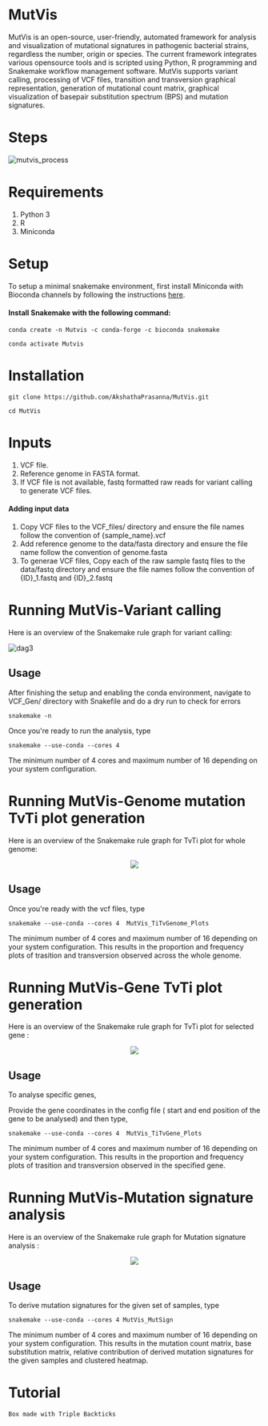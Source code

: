# MutVis

MutVis is an open-source, user-friendly, automated framework for analysis and visualization of mutational signatures in pathogenic bacterial strains, regardless the number, origin or species. 
The current framework integrates various opensource tools and is scripted using Python, R programming and Snakemake workflow management software. 
MutVis supports variant calling, processing of VCF files, transition and transversion graphical representation, generation of mutational count matrix, graphical visualization of basepair substitution spectrum (BPS) and mutation signatures.





# Steps

![mutvis_process](https://user-images.githubusercontent.com/53608357/99533707-53260580-29cc-11eb-8296-ece9ace7e94e.png)









# Requirements

1. Python 3
2. R
3. Miniconda


# Setup

To setup a minimal snakemake environment, first install Miniconda with Bioconda channels by following the instructions [here](https://bioconda.github.io/user/install.html).

#### Install Snakemake with the following command: 

```
conda create -n Mutvis -c conda-forge -c bioconda snakemake

conda activate Mutvis
```

# Installation

```
git clone https://github.com/AkshathaPrasanna/MutVis.git

cd MutVis
```

# Inputs

1. VCF file.
2. Reference genome in FASTA format.
3. If VCF file is not available, fastq formatted raw reads for variant calling to generate VCF files.

#### Adding input data

1. Copy VCF files to the VCF_files/ directory and ensure the file names follow the convention of {sample_name}.vcf
2. Add reference genome to the data/fasta directory and ensure the file name follow the convention of genome.fasta
3. To generae VCF files, Copy each of the raw sample fastq files to the data/fastq directory and ensure the file names follow the convention of {ID}_1.fastq and {ID}_2.fastq





  
# Running MutVis-Variant calling

Here is an overview of the Snakemake rule graph for variant calling:

![dag3](https://user-images.githubusercontent.com/53608357/99771365-0a3a9200-2b2f-11eb-9192-a80931e85b8d.png)

  ## Usage
  
  After finishing the setup and enabling the conda environment, navigate to VCF_Gen/ directory with Snakefile and do a dry run to check for errors
    
  ```
  snakemake -n
  ```
  
  Once you're ready to run the analysis, type

  ```
  snakemake --use-conda --cores 4             
  ```
    
  The minimum number of 4 cores and maximum number of 16 depending on your system configuration.

# Running MutVis-Genome mutation TvTi plot generation

Here is an overview of the Snakemake rule graph for TvTi plot for whole genome:

<p align="center">
  <img src="https://user-images.githubusercontent.com/53608357/100833351-cbda9680-348f-11eb-800e-729e9d67646a.png">
</p>

  ## Usage
  
 Once you're ready with the vcf files, type

  ```
  snakemake --use-conda --cores 4  MutVis_TiTvGenome_Plots        
  ```
    
  The minimum number of 4 cores and maximum number of 16 depending on your system configuration.
  This results in the proportion and frequency plots of trasition and transversion observed across the whole genome. 
  
# Running MutVis-Gene TvTi plot generation

Here is an overview of the Snakemake rule graph for TvTi plot for selected gene :

<p align="center">
  <img src="https://user-images.githubusercontent.com/53608357/100833803-b1ed8380-3490-11eb-87a0-fc6e146784e9.png">
</p>

  ## Usage

 To analyse specific genes, 
 
 Provide the gene coordinates in the config file ( start and end position of the gene to be analysed) and then type,
 
 
  ```
  snakemake --use-conda --cores 4  MutVis_TiTvGene_Plots        
  ```
    
  The minimum number of 4 cores and maximum number of 16 depending on your system configuration.
  This results in the proportion and frequency plots of trasition and transversion observed in the specified gene. 
  
  

# Running MutVis-Mutation signature analysis
Here is an overview of the Snakemake rule graph for Mutation signature analysis :

<p align="center">
  <img src="https://user-images.githubusercontent.com/53608357/100834217-861ecd80-3491-11eb-8a47-ff106f6f1969.png">
</p>

  ## Usage
  
 To derive mutation signatures for the given set of samples, type

  ```
  snakemake --use-conda --cores 4 MutVis_MutSign        
  ```
    
  The minimum number of 4 cores and maximum number of 16 depending on your system configuration.
  This results in the mutation count matrix, base substitution matrix, relative contribution of derived mutation signatures for the given samples and clustered heatmap. 

# Tutorial



```
Box made with Triple Backticks
```





